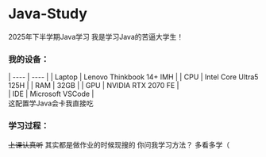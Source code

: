 # Java-Study
2025年下半学期Java学习
我是学习Java的苦逼大学生！
### 我的设备：
| ---- | ---- |
| Laptop | Lenovo Thinkbook 14+ IMH |
| CPU | Intel Core Ultra5 125H |
| RAM | 32GB |
| GPU | NVIDIA RTX 2070 FE |  
| IDE | Microsoft VSCode |  
这配置学Java会卡我直接吃
### 学习过程：
~~上课认真听~~
其实都是做作业的时候现搜的
你问我学习方法？
多看多学（
